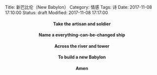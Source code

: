 Title: 新巴比伦（New Babylon）
Category: 情感
Tags: 诗
Date: 2017-11-08 17:10:00
Status: draft
Modified: 2017-11-08 17:17:00

<h4 align='center'>Take the artisan and soldier</h4>
<h4 align='center'>Name a everything-can-be-changed ship</h4>
<h4 align='center'>Across the river and tower</h4>
<h4 align='center'>To build a new Babylon</h4>
<h4 align='center'>Amen</h4>